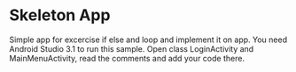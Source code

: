 # Skeleton App

Simple app for excercise if else and loop and implement it on app.
You need Android Studio 3.1 to run this sample.
Open class LoginActivity and MainMenuActivity, read the comments and add your code there.
